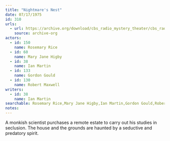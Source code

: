 ```yaml
---
title: "Nightmare's Nest"
date: 07/17/1975
id: 310
urls: 
  - url: https://archive.org/download/cbs_radio_mystery_theater/cbs_radio_mystery_theater-0301-0350.zip/cbs_radio_mystery_theater-0301-0350%2Fcbsrmt_0310_nightmares_nest.mp3
    source: archive-org
actors:  
  - id: 150
    name: Rosemary Rice  
  - id: 60
    name: Mary Jane Higby  
  - id: 38
    name: Ian Martin  
  - id: 133
    name: Gordon Gould  
  - id: 130
    name: Robert Maxwell
writers:  
  - id: 38
    name: Ian Martin
searchable: Rosemary Rice,Mary Jane Higby,Ian Martin,Gordon Gould,Robert Maxwell Ian Martin
notes:  
---
```

A monkish scientist purchases a remote estate to carry out his studies in seclusion. The house and the grounds are haunted by a seductive and predatory spirit.